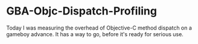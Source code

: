 # GBA-Objc-Dispatch-Profiling

Today I was measuring the overhead of Objective-C method dispatch on a gameboy advance. It has a way to go, before it's ready for serious use.
